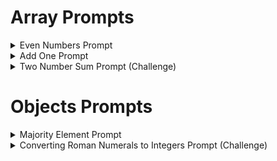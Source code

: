# Array Prompts

<details><summary>Even Numbers Prompt</summary>


You are given an integer array with `numbers`, i.e. `[1,2,3,4,5,6,7]`.

Given a number in the array, write a function called `isEven` which console logs a number if that number is even, i.e. when the number is divided by 2, it has no remainder.

### Examples

| Input | Output (Prints Out) | Explanation |
| -------- | ----- |  ----- | 
| `isEven([1,2,3])` | `2` | Looping through the array, the only item that gets printed out is `2`, because `2/2=1` and has no remainder.|
| `isEven([4,3,2,1])` | `4, 2` | Looping through the array, the only items that get printed out are `4` and `2`, because `4/2=2` and `2/2=1` and both of them have no remainder.|
| `isEven([9])` | ` ` | Looping through the array, no item gets printed out, because `9/2` has a remainder of 1. |

_______
</details>

<details><summary>Add One Prompt</summary>


You are given a large integer represented as an integer array `digits`, where each `digits[i]` is the i-th digit of the integer. In other words, if you're given a large integer `1005`, then your `digits` array will be `[1,0,0,5]`. 

Given a large integer, write a function called `addOne` which increments the large integer by one and returns the result in an array of `digits`.

### Examples

| Input | Output (Prints Out) | Explanation |
| -------- | ----- |  ----- | 
| `addOne([1,2,3])` | `[1,2,4]` | The array represents the integer 123. Incrementing by one gives 123 + 1 = 124. Thus, the result should be [1,2,4].|
| `addOne([4,3,2,1])` | `[4,3,2,2]` | The array represents the integer 4321. Incrementing by one gives 4321 + 1 = 4322. Thus, the result should be [4,3,2,2].|
| `addOne([9])` | `[1,0]` | The array represents the integer 9. Incrementing by one gives 9 + 1 = 10. Thus, the result should be [1,0]. |

_______
</details>

<details><summary>Two Number Sum Prompt (Challenge)</summary>

Given an array of integers called `nums` and an integer variable called `target`, write a function called `twoSum` which returns the indices of the two numbers in the `nums` array, such that they add up to `target`. Return -1 if no two numbers in the array sum up to the `target`. 

You may assume that each input would have exactly one solution, and you may not use the same element twice.

### Examples

| Input | Output (Prints Out) | Explanation |
| -------- | ----- |  ----- | 
| `twoSum(nums = [2,7,11,15], target = 9)` | `[0,1]` | The `num[0] = 2` and `num[1] = 7` which sum up to the target `9`, so we return the indices `[0,1]`. `num[0] + num[1] = 9`|
| `twoSum(nums = [3,2,4], target = 6)` | `[1,2]` | The `num[1] = 2` and `num[2] = 4` which sum up to the target `6`, so we return the indices `[1,2]`. `num[1] + num[2] = 6`|
| `twoSum(nums = [3,3], target = 6)` | `[0,1]` | The `num[0] = 3` and `num[1] = 3` which sum up to the target `6`, so we return the indices `[0,1]`. `num[0] + num[1] = 6`|
| `twoSum(nums = [310,15,43,23], target = -10)` | `-1` | There's no 2 numbers in the array that sum upto -10. |


</details>


# Objects Prompts

<details><summary>Majority Element Prompt</summary>

Given an array nums of size `n`, write a function called `findMajorityElement` which returns the majority element from the array. If no majority element can be found, return `-1`.

Note that the majority element is the element that appears more than `⌊n / 2⌋` times in the array, where `n` is the size of the array.

Hint: It would be best to use an object, as you implement your function. 

### Examples

| Input | Output (Prints Out) | Explanation |
| -------- | ----- |  ----- | 
|`findMajorityElement([3,2,3])`| 3 | The element 3 appears 2 times in the array which is greater than `⌊3 / 2⌋`|
| `findMajorityElement([2,2,1,1,1,2,2])` | 2 | The element 2 appears 4 times in the array which is greater than `⌊7 / 2⌋` |
| `findMajorityElement([1,2,3])` | -1 | No element appears greater than `⌊3 / 2⌋` times  |

___
</details>

<details><summary>Converting Roman Numerals to Integers Prompt (Challenge)</summary>

Roman numerals are represented by seven different symbols: I, V, X, L, C, D and M.

| Symbol | Value |
| -------- | ----- | 
| I |            1|
|V    |         5|
|X     |        10|
|L      |       50|
|C       |      100|
|D        |     500|
|M         |    1000|

For example, 2 is written as II in roman numeral, just two one's added together. 12 is written as XII, which is simply X + II. The number 27 is written as XXVII, which is XX + V + II.

Roman numerals are usually written largest to smallest from left to right. However, the numeral for four is not IIII. Instead, the number four is written as IV. Because the one is before the five we subtract it making four. The same principle applies to the number nine, which is written as IX. 

There are six instances where subtraction is used:

- I can be placed before V (5) and X (10) to make 4 and 9. 
- X can be placed before L (50) and C (100) to make 40 and 90. 
- C can be placed before D (500) and M (1000) to make 400 and 900.

Given a roman numberal, write a function called `numberConversion` which converts a roman numeral to an integer. Make sure you use an object in your implementation.

Note: The parameters to your `numberConversion` function should be a string and your output should be an integer. 

### Examples

| Input | Output (Prints Out) | Explanation |
| -------- | ----- |  ----- | 
| `numberConversion( 'III' )` | 3 | 3 is represented as 3 ones. |
| `numberConversion( 'LVIII' )` | 58 | L = 50, V = 5, III = 3. |
| `numberConversion( 'MCMXCIV' )` | 1994 | M = 1000, CM = 900, XC = 90 and IV = 4. |

</details>